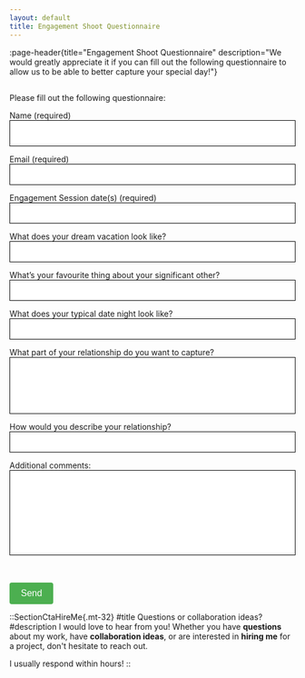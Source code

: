 ```yaml
---
layout: default
title: Engagement Shoot Questionnaire
---
```


:page-header{title="Engagement Shoot Questionnaire" description="We would greatly appreciate it if you can fill out the following questionnaire to allow us to be able to better capture your special day!"}

##

<form
  action="https://formspree.io/f/mayzreyp"
  method="POST"  
  enctype="multipart/form-data"
>

Please fill out the following questionnaire:

Name (required)
<input type="text" name="Name" style="color: black; height: 46px; width: 100%; padding: 10px; border: 1px solid black;" aria-required="true" required autocomplete="false">

Email (required)
<input type="email" name="Email" style="color: black; width: 100%; padding: 10px; border: 1px solid black;" aria-required="true" required autocomplete="false">

Engagement Session date(s) (required)
<input type="text" name="Engagement Session date(s) (required)" style="color: black; width: 100%; padding: 10px; border: 1px solid black;" aria-required="true" required autocomplete="false">

What does your dream vacation look like? 
<input type="text" name="What does your dream vacation look like?" style="color: black; width: 100%; padding: 10px; border: 1px solid black;" autocomplete="false">

What’s your favourite thing about your significant other?
<input type="text" name="What’s your favourite thing about your significant other?" style="color: black; width: 100%; padding: 10px; border: 1px solid black;" autocomplete="false">

What does your typical date night look like?
<input type="text" name="What does your typical date night look like?" style="color: black; width: 100%; padding: 10px; border: 1px solid black;" autocomplete="false">

What part of your relationship do you want to capture?
<input type="text" name="What part of your relationship do you want to capture?" style="color: black; width: 100%; padding: 10px; height: 100px; border: 1px solid black;" autocomplete="false">

How would you describe your relationship?
<input type="text" name="How would you describe your relationship?" style="color: black; width: 100%; padding: 10px; border: 1px solid black;" autocomplete="false">

Additional comments:
<input type="text" name="Additional comments" style="color: black; width: 100%; height: 150px; padding: 10px; font-size: 14px; border: 1px solid black;" autocomplete="false">

  <br>
  <br>
<button type="submit" style="background-color: #4CAF50; color: white; padding: 10px 20px; font-size: 16px; border: none; cursor: pointer; border-radius: 4px;">Send</button>
<br>
</form>


::SectionCtaHireMe{.mt-32}
#title
Questions or collaboration ideas?
#description
I would love to hear from you! Whether you have __questions__ about my work, have __collaboration ideas__, or are interested in __hiring me__ for a project, don't hesitate to reach out.

I usually respond within hours!
::
